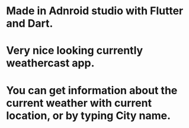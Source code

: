 # Made in Adnroid studio with Flutter and Dart.
# Very nice looking currently weathercast app.
# You can get information about the current weather with current location, or by typing City name.
